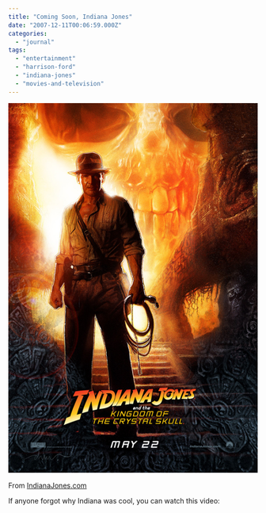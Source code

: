 ```yaml
---
title: "Coming Soon, Indiana Jones"
date: "2007-12-11T00:06:59.000Z"
categories: 
  - "journal"
tags: 
  - "entertainment"
  - "harrison-ford"
  - "indiana-jones"
  - "movies-and-television"
---
```


![](images/indy-crystalskull-posterlg.jpg)

From [IndianaJones.com](http://www.migratorynerd.com/data/indy-1sht-tsr-drew_72DPI.jpg)

If anyone forgot why Indiana was cool, you can watch this video:
